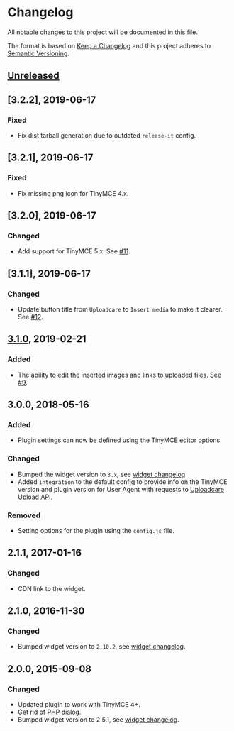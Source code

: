 # Changelog

All notable changes to this project will be documented in this file.

The format is based on [Keep a Changelog](http://keepachangelog.com/en/1.0.0/)
and this project adheres to [Semantic Versioning](http://semver.org/spec/v2.0.0.html).

## [Unreleased]

[Unreleased]: https://github.com/uploadcare/uploadcare-tinymce/compare/v3.2.2...HEAD

## [3.2.2], 2019-06-17

### Fixed

* Fix dist tarball generation due to outdated `release-it` config.

## [3.2.1], 2019-06-17

### Fixed

* Fix missing png icon for TinyMCE 4.x.

## [3.2.0], 2019-06-17

### Changed

* Add support for TinyMCE 5.x. See [#11][github-pr-11].

[github-pr-11]: https://github.com/uploadcare/uploadcare-tinymce/pull/11

## [3.1.1], 2019-06-17

### Changed

* Update button title from `Uploadcare` to `Insert media` to make it clearer.
  See [#12][github-pr-12].

[github-pr-12]: https://github.com/uploadcare/uploadcare-tinymce/pull/12

## [3.1.0], 2019-02-21

### Added

* The ability to edit the inserted images
  and links to uploaded files. See [#9][github-pr-9].

[3.1.0]: https://github.com/uploadcare/uploadcare-tinymce/compare/v3.0.0...v3.1.0
[github-pr-9]: https://github.com/uploadcare/uploadcare-tinymce/pull/9

## 3.0.0, 2018-05-16

### Added

* Plugin settings can now be defined using the TinyMCE editor options.

### Changed

* Bumped the widget version to `3.x`, see [widget changelog][widget-changelog].
* Added `integration` to the default config to provide info
  on the TinyMCE version and plugin version for User Agent with requests
  to [Uploadcare Upload API](https://uploadcare.com/docs/api_reference/upload/).

### Removed

* Setting options for the plugin using the `config.js` file.

## 2.1.1, 2017-01-16

### Changed

* CDN link to the widget.

## 2.1.0, 2016-11-30

### Changed

* Bumped widget version to `2.10.2`, see [widget changelog][widget-changelog].

## 2.0.0, 2015-09-08

### Changed

* Updated plugin to work with TinyMCE 4+.
* Get rid of PHP dialog.
* Bumped widget version to 2.5.1, see [widget changelog][widget-changelog].

[widget-changelog]: https://github.com/uploadcare/uploadcare-widget/blob/master/HISTORY.markdown
